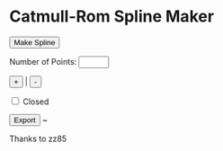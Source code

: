 Catmull-Rom Spline Maker
===

<button onclick=splineMakerRandomPoints() >Make Spline</button>

Number of Points: <input type=number id=inpPoints style="width:4em" />

<input type="button" onclick="points(1);" value="+" /> | 
<input type="button" onclick="points(-1);" value="-" />
   
<input type="checkbox" id=inpClosed onchange=splineMakerRandomPoints() /> Closed

<input type="button" onclick="exportSpline();" value="Export" /> ~   


Thanks to zz85
